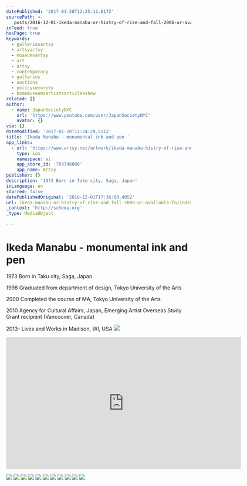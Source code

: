 ```yaml
---
datePublished: '2017-01-28T12:25:11.817Z'
sourcePath: >-
  _posts/2016-12-01-ikeda-manabu-or-histry-of-rise-and-fall-2006-or-available-fo.md
inFeed: true
hasPage: true
keywords:
  - galleriesartsy
  - artsyartsy
  - museumsartsy
  - art
  - artsy
  - contemporary
  - galleries
  - auctions
  - policysecurity
  - homemuseumsartistsarticlesshow
related: []
author:
  - name: JapanSocietyNYC
    url: 'https://www.youtube.com/user/JapanSocietyNYC'
    avatar: {}
via: {}
dateModified: '2017-01-28T12:24:29.511Z'
title: 'Ikeda Manabu - monumental ink and pen '
app_links:
  - url: 'https://www.artsy.net/artwork/ikeda-manabu-histry-of-rise-and-fall'
    type: ios
    namespace: ai
    app_store_id: '703796080'
    app_name: Artsy
publisher: {}
description: '1973 Born in Taku city, Saga, Japan'
inLanguage: en
starred: false
datePublishedOriginal: '2016-12-01T17:36:00.405Z'
url: ikeda-manabu-or-histry-of-rise-and-fall-2006-or-available-fo/index.html
_context: 'http://schema.org'
_type: MediaObject

---
```

# Ikeda Manabu - monumental ink and pen 

1973 Born in Taku city, Saga, Japan

1998 Graduated from department of design, Tokyo University of the Arts

2000 Completed the course of MA, Tokyo University of the Arts

2010 Agency for Cultural Affairs, Japan, Emerging Artist Overseas Study Grant recipient (Vancouver, Canada)

2013- Lives and Works in Madison, WI, USA
![](https://the-grid-user-content.s3-us-west-2.amazonaws.com/d732d9f0-0bc5-4e83-a9b1-254e8cafecf2.jpg)

<iframe src="https://cdn.embedly.com/widgets/media.html?src=https%3A%2F%2Fwww.youtube.com%2Fembed%2FoovPt6X-4zU%3Ffeature%3Doembed&amp;url=http%3A%2F%2Fwww.youtube.com%2Fwatch%3Fv%3DoovPt6X-4zU&amp;image=https%3A%2F%2Fi.ytimg.com%2Fvi%2FoovPt6X-4zU%2Fhqdefault.jpg&amp;key=b7d04c9b404c499eba89ee7072e1c4f7&amp;type=text%2Fhtml&amp;schema=youtube" width="640" height="360" scrolling="no" frameborder="0" allowfullscreen="" style=""></iframe>

![](https://the-grid-user-content.s3-us-west-2.amazonaws.com/c608e378-3148-441d-8244-9cfbc9d9730c.png)
![](https://the-grid-user-content.s3-us-west-2.amazonaws.com/8d2ad2b7-b670-45cb-9310-4feefe219eaa.png)
![](https://the-grid-user-content.s3-us-west-2.amazonaws.com/0a641086-aaad-4559-a984-f7fd9204cebd.png)
![](https://the-grid-user-content.s3-us-west-2.amazonaws.com/956767c1-bafb-4920-9331-5fd90eea8f74.png)
![](https://the-grid-user-content.s3-us-west-2.amazonaws.com/10b1841b-fcb8-4a80-8313-864905e5c0f9.png)
![](https://the-grid-user-content.s3-us-west-2.amazonaws.com/cbb75a8c-dbb6-4e01-8c9a-338b2cf89f2e.png)
![](https://the-grid-user-content.s3-us-west-2.amazonaws.com/77907e27-16a3-486e-8c8b-ef5ab0423dd6.png)
![](https://the-grid-user-content.s3-us-west-2.amazonaws.com/db53cf14-4a66-4bee-8900-e5ebc4d017de.jpg)
![](https://the-grid-user-content.s3-us-west-2.amazonaws.com/fe7bcdac-7b81-4f43-a993-0299b9221e14.jpg)
![](https://the-grid-user-content.s3-us-west-2.amazonaws.com/552ef10d-bb35-4b4b-a306-6b58f8eaf8bf.jpg)
![](https://the-grid-user-content.s3-us-west-2.amazonaws.com/470dbd73-f416-45b5-9bf6-b9667bf9e3b8.jpg)